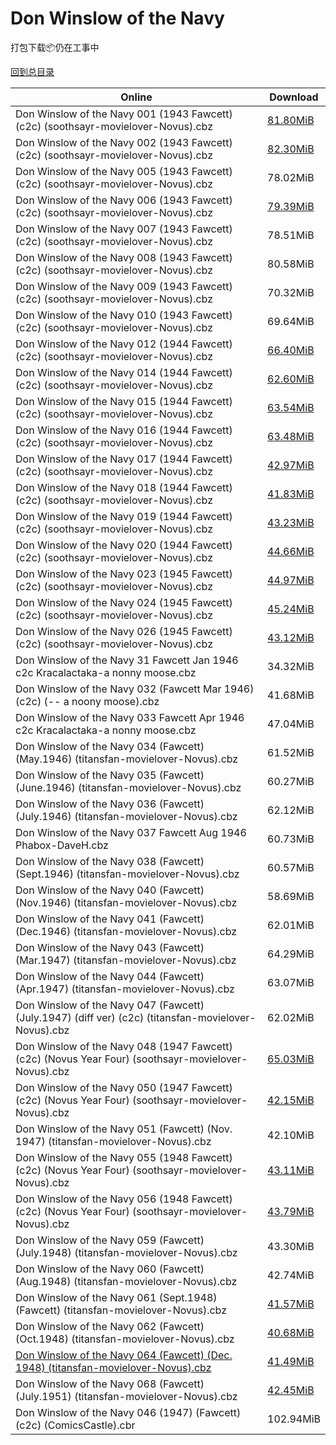 # Don Winslow of the Navy

打包下载📦仍在工事中

[回到总目录](/Catalogs.md)







Online | Download
--- | ---
Don Winslow of the Navy 001 (1943 Fawcett) (c2c) (soothsayr-movielover-Novus).cbz | [81.80MiB](https://pan.baidu.com/s/1TUoqNwSkdp1VYQb8w0_lkg#list/path=%2FNovus%20-%20Week%20of%202015%20Q4%2FNovus%20-%20Week%20of%202015-11-11%2F%E3%82%A6%E3%82%AD%E3%82%A2%E3%82%A2%E3%82%BB%E3%82%A4%E3%82%B9%E3%82%B9%E3%82%A4%E3%82%BB%E3%82%AF%E3%82%BB%E3%82%AD%E3%82%A8%E3%82%AB%E3%82%BF%E3%82%AA%E3%82%AD%E3%82%A2%E3%82%A2%E3%82%B1%E3%82%B7%E3%82%B7%E3%82%A8%E3%82%A4%E3%82%AB%E3%82%B1%E3%82%B1%E3%82%B5%E3%82%AD%E3%82%AF%E3%82%A4&parentPath=%2FNovus%20-%20Week%20of%202015%20Q4)
Don Winslow of the Navy 002 (1943 Fawcett) (c2c) (soothsayr-movielover-Novus).cbz | [82.30MiB](https://pan.baidu.com/s/1TUoqNwSkdp1VYQb8w0_lkg#list/path=%2FNovus%20-%20Week%20of%202015%20Q4%2FNovus%20-%20Week%20of%202015-11-11%2F%E3%82%A2%E3%82%A4%E3%82%AD%E3%82%AA%E3%82%B5%E3%82%AD%E3%82%B9%E3%82%A2%E3%82%A2%E3%82%AB%E3%82%AB%E3%82%B3%E3%82%BD%E3%82%B7%E3%82%A2%E3%82%A4%E3%82%A2%E3%82%A6%E3%82%B9%E3%82%AD%E3%82%A4%E3%82%BF%E3%82%BD%E3%82%B1%E3%82%AF%E3%82%AB%E3%82%AB%E3%82%BF%E3%82%AD%E3%82%AF%E3%82%B1%E3%82%A2&parentPath=%2FNovus%20-%20Week%20of%202015%20Q4)
Don Winslow of the Navy 005 (1943 Fawcett) (c2c) (soothsayr-movielover-Novus).cbz | 78.02MiB
Don Winslow of the Navy 006 (1943 Fawcett) (c2c) (soothsayr-movielover-Novus).cbz | [79.39MiB](https://pan.baidu.com/s/15-Oh5vfPBo9UTNLU_6JePw#list/path=%2FNovus%20-%20Week%20of%202015%20Q3%2FNovus%20-%20Week%20of%202015-07-15%2F%E3%82%A8%E3%82%A4%E3%82%A4%E3%82%B9%E3%82%A8%E3%82%B5%E3%82%AF%E3%82%AF%E3%82%BF%E3%82%B5%E3%82%B7%E3%82%AA%E3%82%B3%E3%82%AD%E3%82%A4%E3%82%B3%E3%82%AB%E3%82%AB%E3%82%AA%E3%82%B7%E3%82%B5%E3%82%AB%E3%82%B7%E3%82%B9%E3%82%AA%E3%82%A6%E3%82%B9%E3%82%B3%E3%82%A4%E3%82%B5%E3%82%B7%E3%82%A4&parentPath=%2FNovus%20-%20Week%20of%202015%20Q3)
Don Winslow of the Navy 007 (1943 Fawcett) (c2c) (soothsayr-movielover-Novus).cbz | 78.51MiB
Don Winslow of the Navy 008 (1943 Fawcett) (c2c) (soothsayr-movielover-Novus).cbz | 80.58MiB
Don Winslow of the Navy 009 (1943 Fawcett) (c2c) (soothsayr-movielover-Novus).cbz | 70.32MiB
Don Winslow of the Navy 010 (1943 Fawcett) (c2c) (soothsayr-movielover-Novus).cbz | 69.64MiB
Don Winslow of the Navy 012 (1944 Fawcett) (c2c) (soothsayr-movielover-Novus).cbz | [66.40MiB](https://pan.baidu.com/s/1hsb98OG#list/path=%2FNovus%20-%20Week%20of%202016%20Q2%2FNovus%20-%20Week%20of%202016-06-01%2F%E3%82%A8%E3%82%B9%E3%82%AF%E3%82%AD%E3%82%AF%E3%82%AD%E3%82%BF%E3%82%BD%E3%82%AB%E3%82%AF%E3%82%B5%E3%82%AB%E3%82%A2%E3%82%A2%E3%82%B7%E3%82%AF%E3%82%B9%E3%82%B3%E3%82%B3%E3%82%A4%E3%82%A4%E3%82%A8%E3%82%B9%E3%82%B5%E3%82%BD%E3%82%AF%E3%82%AA%E3%82%AD%E3%82%BB%E3%82%A6%E3%82%B9%E3%82%B9&parentPath=%2FNovus%20-%20Week%20of%202016%20Q2)
Don Winslow of the Navy 014 (1944 Fawcett) (c2c) (soothsayr-movielover-Novus).cbz | [62.60MiB](https://pan.baidu.com/s/1hsb98OG#list/path=%2FNovus%20-%20Week%20of%202016%20Q2%2FNovus%20-%20Week%20of%202016-06-01%2F%E3%82%AD%E3%82%AB%E3%82%B5%E3%82%A4%E3%82%BD%E3%82%BD%E3%82%A2%E3%82%B1%E3%82%AA%E3%82%AD%E3%82%AF%E3%82%A4%E3%82%BB%E3%82%B9%E3%82%BF%E3%82%B1%E3%82%A4%E3%82%BB%E3%82%B7%E3%82%BD%E3%82%A4%E3%82%B9%E3%82%AD%E3%82%AA%E3%82%AB%E3%82%AA%E3%82%A8%E3%82%BD%E3%82%B9%E3%82%B7%E3%82%B7%E3%82%AD&parentPath=%2FNovus%20-%20Week%20of%202016%20Q2)
Don Winslow of the Navy 015 (1944 Fawcett) (c2c) (soothsayr-movielover-Novus).cbz | [63.54MiB](https://pan.baidu.com/s/1hsb98OG#list/path=%2FNovus%20-%20Week%20of%202016%20Q2%2FNovus%20-%20Week%20of%202016-06-01%2F%E3%82%B7%E3%82%A4%E3%82%B3%E3%82%B3%E3%82%A2%E3%82%AA%E3%82%A6%E3%82%AB%E3%82%A6%E3%82%AA%E3%82%A8%E3%82%B3%E3%82%A8%E3%82%A4%E3%82%AA%E3%82%B9%E3%82%AD%E3%82%AD%E3%82%A2%E3%82%A8%E3%82%B7%E3%82%AD%E3%82%B1%E3%82%B9%E3%82%BB%E3%82%AA%E3%82%B3%E3%82%BB%E3%82%B3%E3%82%A6%E3%82%A8%E3%82%B3&parentPath=%2FNovus%20-%20Week%20of%202016%20Q2)
Don Winslow of the Navy 016 (1944 Fawcett) (c2c) (soothsayr-movielover-Novus).cbz | [63.48MiB](https://pan.baidu.com/s/1hsb98OG#list/path=%2FNovus%20-%20Week%20of%202016%20Q2%2FNovus%20-%20Week%20of%202016-06-01%2F%E3%82%BB%E3%82%AA%E3%82%AA%E3%82%B5%E3%82%BF%E3%82%AD%E3%82%A8%E3%82%A2%E3%82%B3%E3%82%B1%E3%82%B3%E3%82%B1%E3%82%AB%E3%82%A8%E3%82%AD%E3%82%AA%E3%82%AF%E3%82%B1%E3%82%BD%E3%82%A4%E3%82%BB%E3%82%A6%E3%82%AF%E3%82%B1%E3%82%A8%E3%82%B1%E3%82%AD%E3%82%BB%E3%82%BB%E3%82%AD%E3%82%AF%E3%82%BF&parentPath=%2FNovus%20-%20Week%20of%202016%20Q2)
Don Winslow of the Navy 017 (1944 Fawcett) (c2c) (soothsayr-movielover-Novus).cbz | [42.97MiB](https://pan.baidu.com/s/1cnrkSI#list/path=%2FNovus%20-%20Week%20of%202016%20Q2%2FNovus%20-%20Week%20of%202016-05-04%2F%E3%82%A8%E3%82%A2%E3%82%AB%E3%82%B1%E3%82%A8%E3%82%BF%E3%82%A6%E3%82%AF%E3%82%AB%E3%82%B3%E3%82%B5%E3%82%B5%E3%82%AB%E3%82%AD%E3%82%B3%E3%82%B5%E3%82%A6%E3%82%BB%E3%82%B3%E3%82%AB%E3%82%A6%E3%82%A8%E3%82%A2%E3%82%AD%E3%82%A4%E3%82%AB%E3%82%B3%E3%82%A2%E3%82%BB%E3%82%AD%E3%82%B7%E3%82%B3&parentPath=%2FNovus%20-%20Week%20of%202016%20Q2)
Don Winslow of the Navy 018 (1944 Fawcett) (c2c) (soothsayr-movielover-Novus).cbz | [41.83MiB](https://pan.baidu.com/s/1hs9zChQ#list/path=%2FNovus%20-%20Week%20of%202016%20Q2%2FNovus%20-%20Week%20of%202016-04-13%2F%E3%82%B9%E3%82%AD%E3%82%B9%E3%82%A2%E3%82%BD%E3%82%AD%E3%82%A4%E3%82%B9%E3%82%B5%E3%82%A4%E3%82%B9%E3%82%AB%E3%82%AD%E3%82%BD%E3%82%B7%E3%82%AF%E3%82%B7%E3%82%B9%E3%82%AA%E3%82%AD%E3%82%A8%E3%82%B5%E3%82%B9%E3%82%AD%E3%82%AF%E3%82%AA%E3%82%BD%E3%82%B9%E3%82%B1%E3%82%A4%E3%82%A8%E3%82%B5&parentPath=%2FNovus%20-%20Week%20of%202016%20Q2)
Don Winslow of the Navy 019 (1944 Fawcett) (c2c) (soothsayr-movielover-Novus).cbz | [43.23MiB](https://pan.baidu.com/s/1boCHwWf#list/path=%2FNovus%20-%20Week%20of%202016%20Q2%2FNovus%20-%20Week%20of%202016-04-27%2F%E3%82%AA%E3%82%B7%E3%82%BB%E3%82%B5%E3%82%A6%E3%82%A6%E3%82%A2%E3%82%A4%E3%82%AF%E3%82%B5%E3%82%AF%E3%82%B5%E3%82%A4%E3%82%BF%E3%82%BD%E3%82%AB%E3%82%A4%E3%82%B3%E3%82%B7%E3%82%B5%E3%82%BB%E3%82%AB%E3%82%AF%E3%82%AF%E3%82%A2%E3%82%B5%E3%82%AF%E3%82%BB%E3%82%B1%E3%82%AF%E3%82%AD%E3%82%A2&parentPath=%2FNovus%20-%20Week%20of%202016%20Q2)
Don Winslow of the Navy 020 (1944 Fawcett) (c2c) (soothsayr-movielover-Novus).cbz | [44.66MiB](https://pan.baidu.com/s/1boCHwWf#list/path=%2FNovus%20-%20Week%20of%202016%20Q2%2FNovus%20-%20Week%20of%202016-04-27%2F%E3%82%B1%E3%82%B7%E3%82%B1%E3%82%B9%E3%82%A6%E3%82%B1%E3%82%B5%E3%82%A8%E3%82%BF%E3%82%B5%E3%82%BB%E3%82%BF%E3%82%A6%E3%82%AD%E3%82%AA%E3%82%B7%E3%82%BD%E3%82%A8%E3%82%BB%E3%82%BD%E3%82%BD%E3%82%B9%E3%82%A6%E3%82%A4%E3%82%B9%E3%82%B7%E3%82%AA%E3%82%AB%E3%82%B5%E3%82%B3%E3%82%AA%E3%82%AA&parentPath=%2FNovus%20-%20Week%20of%202016%20Q2)
Don Winslow of the Navy 023 (1945 Fawcett) (c2c) (soothsayr-movielover-Novus).cbz | [44.97MiB](https://pan.baidu.com/s/1hsb98OG#list/path=%2FNovus%20-%20Week%20of%202016%20Q2%2FNovus%20-%20Week%20of%202016-06-01%2F%E3%82%A8%E3%82%AF%E3%82%B1%E3%82%AB%E3%82%AF%E3%82%BD%E3%82%AF%E3%82%B5%E3%82%A8%E3%82%BB%E3%82%A2%E3%82%BD%E3%82%BF%E3%82%B1%E3%82%B7%E3%82%A6%E3%82%B3%E3%82%A6%E3%82%B5%E3%82%BB%E3%82%B5%E3%82%AA%E3%82%AA%E3%82%A2%E3%82%AB%E3%82%A8%E3%82%BB%E3%82%A8%E3%82%B7%E3%82%AA%E3%82%A8%E3%82%B9&parentPath=%2FNovus%20-%20Week%20of%202016%20Q2)
Don Winslow of the Navy 024 (1945 Fawcett) (c2c) (soothsayr-movielover-Novus).cbz | [45.24MiB](https://pan.baidu.com/s/1hsb98OG#list/path=%2FNovus%20-%20Week%20of%202016%20Q2%2FNovus%20-%20Week%20of%202016-06-01%2F%E3%82%B5%E3%82%BB%E3%82%B1%E3%82%A6%E3%82%A8%E3%82%A6%E3%82%B1%E3%82%B7%E3%82%B9%E3%82%B5%E3%82%B1%E3%82%A6%E3%82%BD%E3%82%A8%E3%82%B7%E3%82%BD%E3%82%BF%E3%82%B3%E3%82%A2%E3%82%A6%E3%82%AA%E3%82%B3%E3%82%AB%E3%82%AB%E3%82%B7%E3%82%B1%E3%82%B9%E3%82%BF%E3%82%B9%E3%82%BD%E3%82%AD%E3%82%AA&parentPath=%2FNovus%20-%20Week%20of%202016%20Q2)
Don Winslow of the Navy 026 (1945 Fawcett) (c2c) (soothsayr-movielover-Novus).cbz | [43.12MiB](https://pan.baidu.com/s/1hsb98OG#list/path=%2FNovus%20-%20Week%20of%202016%20Q2%2FNovus%20-%20Week%20of%202016-06-01%2F%E3%82%AD%E3%82%AD%E3%82%A8%E3%82%AD%E3%82%BB%E3%82%A6%E3%82%A4%E3%82%B9%E3%82%AB%E3%82%A8%E3%82%AF%E3%82%A6%E3%82%BF%E3%82%AF%E3%82%A6%E3%82%AF%E3%82%B1%E3%82%BF%E3%82%AB%E3%82%BF%E3%82%BF%E3%82%AD%E3%82%A6%E3%82%B7%E3%82%B9%E3%82%A8%E3%82%BD%E3%82%AF%E3%82%B9%E3%82%AB%E3%82%B3%E3%82%BB&parentPath=%2FNovus%20-%20Week%20of%202016%20Q2)
Don Winslow of the Navy 31 Fawcett Jan 1946 c2c Kracalactaka-a nonny moose.cbz | 34.32MiB
Don Winslow of the Navy 032 (Fawcett Mar 1946) (c2c) (-- a noony moose).cbz | 41.68MiB
Don Winslow of the Navy 033 Fawcett Apr 1946 c2c Kracalactaka-a nonny moose.cbz | 47.04MiB
Don Winslow of the Navy 034 (Fawcett) (May.1946) (titansfan-movielover-Novus).cbz | 61.52MiB
Don Winslow of the Navy 035 (Fawcett) (June.1946) (titansfan-movielover-Novus).cbz | 60.27MiB
Don Winslow of the Navy 036 (Fawcett) (July.1946) (titansfan-movielover-Novus).cbz | 62.12MiB
Don Winslow of the Navy 037  Fawcett Aug 1946 Phabox-DaveH.cbz | 60.73MiB
Don Winslow of the Navy 038 (Fawcett) (Sept.1946) (titansfan-movielover-Novus).cbz | 60.57MiB
Don Winslow of the Navy 040 (Fawcett) (Nov.1946) (titansfan-movielover-Novus).cbz | 58.69MiB
Don Winslow of the Navy 041 (Fawcett) (Dec.1946) (titansfan-movielover-Novus).cbz | 62.01MiB
Don Winslow of the Navy 043 (Fawcett) (Mar.1947) (titansfan-movielover-Novus).cbz | 64.29MiB
Don Winslow of the Navy 044 (Fawcett) (Apr.1947) (titansfan-movielover-Novus).cbz | 63.07MiB
Don Winslow of the Navy 047 (Fawcett) (July.1947) (diff ver) (c2c) (titansfan-movielover-Novus).cbz | 62.02MiB
Don Winslow of the Navy 048 (1947 Fawcett) (c2c) (Novus Year Four) (soothsayr-movielover-Novus).cbz | [65.03MiB](https://pan.baidu.com/s/1gfjIVPD#list/path=%2FNovus%20-%20Week%20of%202016%20Q4%2FNovus%20-%20Week%20of%202016-10-26%2F%E3%82%BB%E3%82%A4%E3%82%A8%E3%82%AF%E3%82%B9%E3%82%B1%E3%82%BF%E3%82%B1%E3%82%A6%E3%82%A2%E3%82%B3%E3%82%BB%E3%82%AA%E3%82%AF%E3%82%B9%E3%82%A6%E3%82%B3%E3%82%AB%E3%82%B3%E3%82%AA%E3%82%AA%E3%82%A2%E3%82%A6%E3%82%A4%E3%82%A4%E3%82%A8%E3%82%BF%E3%82%BD%E3%82%A4%E3%82%B5%E3%82%BD%E3%82%B7&parentPath=%2FNovus%20-%20Week%20of%202016%20Q4)
Don Winslow of the Navy 050 (1947 Fawcett) (c2c) (Novus Year Four) (soothsayr-movielover-Novus).cbz | [42.15MiB](https://pan.baidu.com/s/1gfjIVPD#list/path=%2FNovus%20-%20Week%20of%202016%20Q4%2FNovus%20-%20Week%20of%202016-10-26%2F%E3%82%B9%E3%82%A6%E3%82%B7%E3%82%A6%E3%82%A8%E3%82%B1%E3%82%B5%E3%82%A4%E3%82%AA%E3%82%A2%E3%82%AB%E3%82%BB%E3%82%A6%E3%82%A2%E3%82%BD%E3%82%B7%E3%82%BF%E3%82%BF%E3%82%B9%E3%82%A8%E3%82%A8%E3%82%A2%E3%82%B3%E3%82%B5%E3%82%AA%E3%82%BB%E3%82%BF%E3%82%A2%E3%82%B1%E3%82%A2%E3%82%AA%E3%82%B9&parentPath=%2FNovus%20-%20Week%20of%202016%20Q4)
Don Winslow of the Navy 051 (Fawcett) (Nov. 1947) (titansfan-movielover-Novus).cbz | 42.10MiB
Don Winslow of the Navy 055 (1948 Fawcett) (c2c) (Novus Year Four) (soothsayr-movielover-Novus).cbz | [43.11MiB](https://pan.baidu.com/s/1gfjIVPD#list/path=%2FNovus%20-%20Week%20of%202016%20Q4%2FNovus%20-%20Week%20of%202016-10-26%2F%E3%82%B5%E3%82%B7%E3%82%A8%E3%82%A2%E3%82%A8%E3%82%AA%E3%82%BB%E3%82%A6%E3%82%AA%E3%82%A2%E3%82%B5%E3%82%AA%E3%82%B5%E3%82%AB%E3%82%AF%E3%82%A6%E3%82%AD%E3%82%A2%E3%82%B1%E3%82%A6%E3%82%BF%E3%82%AA%E3%82%BF%E3%82%A2%E3%82%B1%E3%82%AF%E3%82%A4%E3%82%A2%E3%82%A8%E3%82%B3%E3%82%A2%E3%82%B5&parentPath=%2FNovus%20-%20Week%20of%202016%20Q4)
Don Winslow of the Navy 056 (1948 Fawcett) (c2c) (Novus Year Four) (soothsayr-movielover-Novus).cbz | [43.79MiB](https://pan.baidu.com/s/1gfjIVPD#list/path=%2FNovus%20-%20Week%20of%202016%20Q4%2FNovus%20-%20Week%20of%202016-10-26%2F%E3%82%AF%E3%82%B1%E3%82%A6%E3%82%AD%E3%82%B1%E3%82%B3%E3%82%BF%E3%82%B9%E3%82%BD%E3%82%B1%E3%82%AD%E3%82%AB%E3%82%A2%E3%82%A2%E3%82%A2%E3%82%AD%E3%82%AA%E3%82%B1%E3%82%B3%E3%82%B3%E3%82%AB%E3%82%B3%E3%82%AB%E3%82%AB%E3%82%A4%E3%82%B7%E3%82%AA%E3%82%B9%E3%82%AF%E3%82%AD%E3%82%B3%E3%82%AD&parentPath=%2FNovus%20-%20Week%20of%202016%20Q4)
Don Winslow of the Navy 059 (Fawcett) (July.1948) (titansfan-movielover-Novus).cbz | 43.30MiB
Don Winslow of the Navy 060 (Fawcett) (Aug.1948) (titansfan-movielover-Novus).cbz | 42.74MiB
Don Winslow of the Navy 061 (Sept.1948) (Fawcett) (titansfan-movielover-Novus).cbz | [41.57MiB](https://pan.baidu.com/s/1WNYMK7JTWYQay3kkegXN0A#list/path=%2FNovus%20-%20Week%20of%202018%20Q2%2FNovus%20-%20Week%20of%202018-04-25%2F%E3%82%AF%E3%82%AA%E3%82%AF%E3%82%A8%E3%82%BD%E3%82%A8%E3%82%BB%E3%82%A2%E3%82%A4%E3%82%A4%E3%82%BF%E3%82%A2%E3%82%AD%E3%82%A2%E3%82%BF%E3%82%BD%E3%82%BB%E3%82%A4%E3%82%BB%E3%82%AF%E3%82%B7%E3%82%B3%E3%82%B9%E3%82%B1%E3%82%BF%E3%82%AB%E3%82%BB%E3%82%A2%E3%82%A2%E3%82%AD%E3%82%A6%E3%82%BF&parentPath=%2FNovus%20-%20Week%20of%202018%20Q2)
Don Winslow of the Navy 062 (Fawcett) (Oct.1948) (titansfan-movielover-Novus).cbz | [40.68MiB](https://pan.baidu.com/s/1voQzFW9Z7JtDV3AwQQ63Gg#list/path=%2FNovus%20-%20Week%20of%202018%20Q2%2FNovus%20-%20Week%20of%202018-04-18%2F%E3%82%BD%E3%82%A8%E3%82%A4%E3%82%B9%E3%82%A8%E3%82%A2%E3%82%B3%E3%82%B5%E3%82%AB%E3%82%A8%E3%82%B7%E3%82%AA%E3%82%BF%E3%82%A2%E3%82%A6%E3%82%B1%E3%82%A6%E3%82%A8%E3%82%AA%E3%82%AA%E3%82%B7%E3%82%AF%E3%82%BD%E3%82%A4%E3%82%A8%E3%82%A4%E3%82%A4%E3%82%AA%E3%82%AB%E3%82%A6%E3%82%A2%E3%82%AD&parentPath=%2FNovus%20-%20Week%20of%202018%20Q2)
[Don Winslow of the Navy 064 (Fawcett) (Dec. 1948) (titansfan-movielover-Novus).cbz](https://github.com/alicewish/markdown/blob/master/comic/Don-Winslow-of-Navy-064-Fawcett-Dec-1948-titansfan-movielover-Novus-cbz.md) | [41.49MiB](https://pan.baidu.com/s/1-oMtq69gl34SGwcoPoWD7g#list/path=%2FNovus%20-%20Week%20of%202018%20Q2%2FNovus%20-%20Week%20of%202018-05-02%2F%E3%82%AA%E3%82%BB%E3%82%B5%E3%82%A6%E3%82%B9%E3%82%A2%E3%82%B9%E3%82%B5%E3%82%A8%E3%82%BF%E3%82%BB%E3%82%B1%E3%82%BB%E3%82%B7%E3%82%A2%E3%82%AA%E3%82%A2%E3%82%AA%E3%82%B9%E3%82%A2%E3%82%AD%E3%82%A2%E3%82%B5%E3%82%BF%E3%82%AD%E3%82%BF%E3%82%AF%E3%82%A8%E3%82%A2%E3%82%B5%E3%82%BF%E3%82%B1&parentPath=%2FNovus%20-%20Week%20of%202018%20Q2)
Don Winslow of the Navy 068 (Fawcett) (July.1951) (titansfan-movielover-Novus).cbz | [42.45MiB](https://pan.baidu.com/s/1voQzFW9Z7JtDV3AwQQ63Gg#list/path=%2FNovus%20-%20Week%20of%202018%20Q2%2FNovus%20-%20Week%20of%202018-04-18%2F%E3%82%A2%E3%82%AA%E3%82%B9%E3%82%AD%E3%82%A8%E3%82%AD%E3%82%A2%E3%82%B5%E3%82%A8%E3%82%AF%E3%82%BF%E3%82%AA%E3%82%B9%E3%82%B3%E3%82%BB%E3%82%A2%E3%82%AF%E3%82%B3%E3%82%A2%E3%82%AF%E3%82%B7%E3%82%BB%E3%82%A8%E3%82%AF%E3%82%AB%E3%82%A6%E3%82%A8%E3%82%A8%E3%82%A8%E3%82%A8%E3%82%B1%E3%82%B5&parentPath=%2FNovus%20-%20Week%20of%202018%20Q2)
Don Winslow of the Navy 046 (1947) (Fawcett) (c2c) (ComicsCastle).cbr | 102.94MiB
